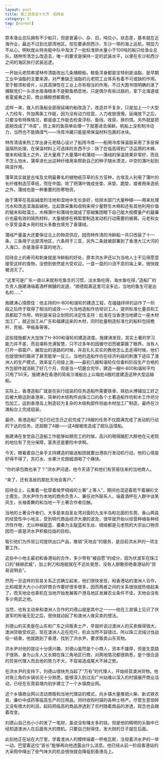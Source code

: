 ```yaml
---
layout: post
title: 第二百百五十九节　招待会
category: 5
tag: [normal]
---
```


原本渔业总队拥有不少船只，但是普遍小、杂、旧，吨位小，状态差，基本就在近海作业，最远不过到北部湾地区。现在要承担西沙、东沙一带的海上巡航，明显力不从心。明秋就从特务艇中队中淘汰了一批标准排水量小于100吨的船只给渔业总队，随林传清怎么改造去，唯一的要求是保持一定的武装水平，以便在东沙和西沙之间的海区执行武装巡逻。

一开始元老院希望林传清能改出几条捕鲸船，鲸鱼浑身都是宝特别是油脂，是早期工业中油脂的主要来源，对严重缺乏油脂的元老院工业体系有着不可或缺的作用。至于鲸须和骨片，以其高弹性在工业上亦有相当的作用，不过大图书馆明确的泼了捕鲸党们一头凉水南海根本不是鲸鱼栖息地，只是偶尔有些过路的，拿下北海道或者夏威夷之前，商业捕鲸想都甭想。

这样一来，拨入的渔船全部按延绳钓船改造了。改造并不复杂，只是加上一个大型人力绞车，外加两条工作艇，因为没有动力绞盘，人力收放很慢。延绳放下之后，只要没有特殊情况，都是由工作艇去检查浮标、鱼线、收获，换钓饵。另外就是把底舱改成了“冷库”，捞上来的鱼简单处理一下就塞进去保鲜。帆船上没有制冷动力，当然也不能搞煤气――冷库冷藏只能是用保温材料包裹的冰块。

林传清请来热工学出身元老精心设计了船用冷库――船用冷库保温层采用了多层保温隔热处理，在保温材料上可选择的东西不少：除了在临高得到广泛运用的木棉、锯末和硅藻土之外，还大量用了大量蒲叶和蒲绒――蒲绒的保温效果非常好，而且不怎么怕水，蒲草进化出这种纤维用来帮助自己的种子随水漂流，中空的蒲叶起到隔湿作用。

蒲草其实就是古埃及文明最著名的植物纸莎草的东方亚种，古埃及人利用了蒲叶的长纤维制造莎草纸，而在中国，除了把蒲叶做成坐垫、床垫、跪垫，或者用来造纸之外，蒲绒也是一种重要的防寒物资。

由于蒲草在高盐碱度的洼地和湿地中生长良好，给排水部门大量种植――用来处理污水和改造滨海盐碱地，比起靠采集和收购来得少量野生木棉和还有其他利用价值的锯末和硅藻土，木棉蒲叶和蒲绒也就成了穿越集团眼下自己能大规模量产的最廉价也最有效的隔热材料，大量被掺在棉絮里制造发动机行动需要的被褥，元老和女仆享受温柔乡用的枕头多数也填充了香蒲绒。

蒲绒产量虽大还要保证北上的物资供应，因而林传清的冷鲜船一共只改装了十一条，三条用于北部湾地区，六条用于三亚，另外二条就被部署到了香港大江大河的入海口，亦是渔获丰富的地方。

招待会上的寿司和刺身就是冷鲜船的好处，原本洪水尹还以为当地人士不见得愿意接受这样的食物，没想到依然是大受欢迎，一盘一盘的川流不息的端上来，很快就被消灭了。

“这里可是广东一直以来就有吃鱼生的习惯，淡水鱼吃得，海水鱼吃得，”造船厂的负责人施建涛端着酒杯微醺的说道，“顺德距离这里可没多远，当地的鱼生可是出名的……”

施建涛心情颇佳：他主持的H-800和谐轮的建造工程，在磕磕绊绊的运作了一阶段之后终于取得了相当的成效――为当地造船作坊培训工人，提供标准化量具和工具都起了作用，特别是来自企划院的决定性支持：批准在当香港当地建立一座木材加工厂，就近加工从广东和福建运来的木材，同时批量制造标准化的船料包括桅杆、壳板、甲板条等等。

这些措施都大大加快了H-800和谐轮的建造进度。施建涛发现，其实土著的学习能力并不差，而且堪称充满智慧，只不过多年的因循守旧而被蒙蔽了眼界。当有人打开一扇窗户，展现出的道路的时候，并且扎扎实实的教他怎么去走得时候，他们也就很快的跟进了甚至能举一反三。当地的造船作坊在经济利益的刺激下适应了澳洲人的生产模式，效率呈几何级上涨――最初几艘和谐轮仅仅备料阶段生产合格的外包部件就消耗了好几个月，但是当一切磨合完毕，建造一艘H-800和谐轮平均只用了50天。施建涛在香港的简易沙滩船台上以每批4艘的度建造这种大型运输船。

实际上，香港造船厂就是在执行组装的任务造船所需要铁骨、铁肋从博铺加工好之后被大鲸运到香港来，简单的木结构件由珠江口的各个土著造船作坊和木工作坊分包加工，运到香港岛上制造较为复杂的木结构部件则由木材加工厂制造，最终在沙滩船台上完成组装。

最终，香港造船厂在D日纪念日之前完成了28艘的任务不仅圆满完成了发动机行动的下达的任务，还超额了4艘――这4艘被改造成了舰队运煤船。

施建涛在发觉自己造船工作能够如期完工的时候，高兴的喝得酩酊大醉他在元老院的地位有了充分保障，富贵还是要险中求啊。

今天，眼看着自己亲手主持建造的输送船团就要出港执行发动机行动，他的心情是好得不得了，苏打水、水果汁兑朗姆酒喝了个痛快。

“你的承包商也来了？”洪水尹问道，他今天请了和他们有贸易往来的当地商人。

“来了，还有洛辰的那批天地会客户。”

招待会上，云集着一批穿着绫罗绸缎的土著“上等人”，期间也混迹着若干着镧衫文士儒生。洪水尹作为本地的商务负责人，兼任对外联系人，端着酒杯在人群中谈笑风生，长袖善舞的和当地一干土著合作者应酬。

当地的土著合作者们，大多是来自圣女湾对面的九龙半岛和北面的东莞、香山两县的经营性中小地主，受到明代商品经济大潮的波及，很早就开始以经营种植各种经济性作物，尤以种植靛蓝、蚕桑为主靛蓝和生丝、绸缎都是元老院的大宗出口物资因而一直是洪水尹积极拉拢的目标。

吸引他们为外贸公司提供出口产品，推销“天地会”的服务，是目前洪水尹的一项主要工作。

这些中小地主最初和香港站的合作，多少带有“被自愿”的成分，因为伏波军在珠江口的“赫赫武威”，加上刺刀和炮艇就在不远处晃悠，没有人胆敢拒绝香港站的“贸易说明会”。

然而一旦这样的贸易关系正式确立起来，他们很快发现，和香港站的澳洲人合作，比和城里大大小小的奸商合作要好很多很多，因而两者之间的关系很快就热络起来了，而天地会也乘机在当地开始发展客户港岛地区发展农业条件不佳，天地会没有多少用武之地。

当然，也有主动来和澳洲人合作的刘德山就是其中之一――他在三良镇上见识了伏波军的秋毫无犯之后，很快就动起了和澳洲人做买卖的想法。

刘德山的买卖是在山东和广东之间贩卖土产，早就听说过澳洲人的买卖做得很大，澳洲货极受欢迎，现在澳洲人近在咫尺，机会当然不容错过。所以珠江流域讨伐战役一结束，他就跑到了香港，找到了洪水尹，要求贩卖山东货物。

洪水尹对他的提议十分感兴趣，刘德山虽然是个小商人，资本不雄厚，但是生意路子很熟，身为山东人又长期在珠三角地区行商，对两地情况都很熟悉，是个很合适的贸易代理人而且他的势力不大，不容易造成尾大不掉之势。

在洪水尹的支持下，刘德山很快充当起了“万有”的代理人，开始经营澳洲货物。他对珠三角的乡镇状况十分熟悉，能够深入到过去广州站难以深入的村镇展开商业活动，已经在东莞县境内初步建立了一个乡镇商业网。

这个乡镇商业网以流动商贩和当地代理店的模式，向乡镇大量推销火柴、新式铁农具、廉价中成药等临高生产的日用品，同时收购村镇的各种土特产。尽管生意琐碎又没有很大的利润，起码把临高的商品渗透到了农村随着商品的渗透，观念也会跟着改变。

刘德山自己也小小的发了一笔财，虽说没有赚太多的钱，但是他的精明的头脑中已经知道澳洲人在后面有大的商机。只要自己耐得住，发大财的日子就在后面。

此刻他正在站在大厅里，学着澳洲人的模样端着一杯格瓦斯，注视着洪水尹的一举一动，巴望着这位“首长”能够再向他透露出什么消息。他已经从前一阶段香港站的大采购中嗅出了些气味大的机会很快就会降临到香港岛上。